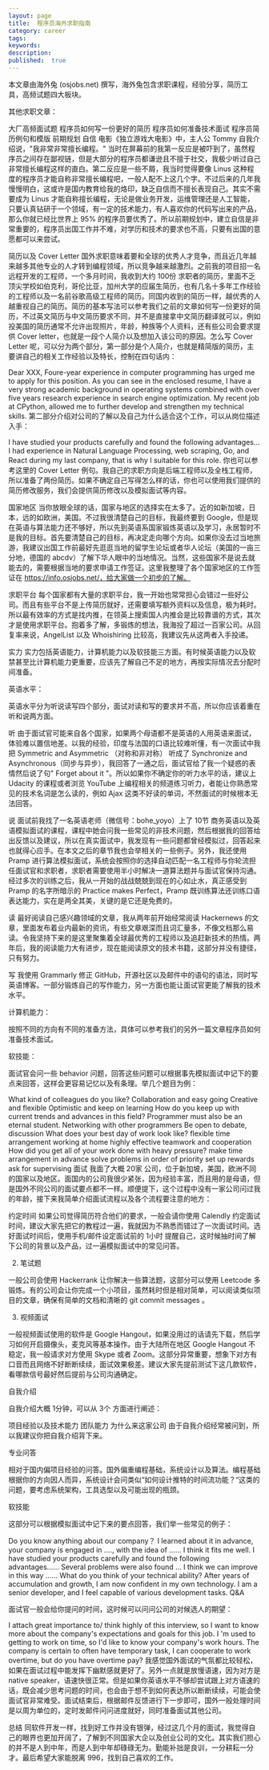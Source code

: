 ```yaml
---
layout: page
title:  程序员海外求职指南
category: career
tags:
keywords:
description:
published:  true
---
```


本文章由海外兔 (osjobs.net) 撰写，海外兔包含求职课程，经验分享，简历工具，高频试题四大板块。

其他求职文章：

大厂高频面试题
程序员如何写一份更好的简历
程序员如何准备技术面试
程序员简历例句和模版
前期规划
自信
电影《独立游戏大电影》中，主人公 Tommy 自我介绍说，"我非常非常擅长编程。" 当时在屏幕前的我第一反应是被吓到了，虽然程序员之间存在鄙视链，但是大部分的程序员都谦逊且不擅于社交，我极少听过自己非常擅长编程这样的直白。第二反应是一些不屑，我当时觉得要像 Linus 这种程度的程序员才能自称非常擅长编程吧，一般人配不上这几个字。不过后来的几年我慢慢明白，这或许是国内教育给我的烙印，缺乏自信而不擅长表现自己。其实不需要成为 Linus 才能自称擅长编程，无论是做业务开发，运维管理还是人工智能，只要认真钻研于一个领域，有一定的技术能力，有人喜欢你的代码写出来的产品，那么你就已经比世界上 95% 的程序员要优秀了。所以前期规划中，建立自信是非常重要的，程序员出国工作并不难，对学历和技术的要求也不高，只要有出国的意愿都可以来尝试。

简历以及 Cover Letter
国外求职意味着要和全球的优秀人才竞争，而且近几年越来越多其他专业的人才转到编程领域，所以竞争越来越激烈。之前我的项目招一名远程开发的工程师，一个多月时间，我收到大约 100份 求职者的简历，里面不乏顶尖学校如伯克利，哥伦比亚，加州大学的应届生简历，也有几名十多年工作经验的工程师以及一名前谷歌高级工程师的简历。同国内收到的简历一样，越优秀的人越重视自己的简历。简历的基本写法可以参考我们之前的文章如何写一份更好的简历，不过英文简历与中文简历要求不同，并不是直接拿中文简历翻译就可以，例如投美国的简历通常不允许出现照片，年龄，种族等个人资料，还有些公司会要求提供 Cover letter，也就是一段个人简介以及想加入该公司的原因。怎么写 Cover Letter 呢，可以分为两个部分，第一部分是个人简介，也就是精简版的简历，主要讲自己的相关工作经验以及特长，控制在四句话内：

Dear XXX, Foure-year experience in computer programming has urged me to apply for this position. As you can see in the enclosed resume, I have a very strong academic background in operating systems combined with over five years research experience in search engine optimization. My recent job at CPython, allowed me to further develop and strengthen my technical skills.
第二部分介绍对公司的了解以及自己为什么适合这个工作，可以从岗位描述入手：

I have studied your products carefully and found the following advantages... I had experience in Natural Language Processing, web scraping, Go, and React during my last company, that is why I suitable for this role.
你也可以参考这里的 Cover Letter 例句。我自己的求职方向是后端工程师以及全栈工程师，所以准备了两份简历。如果不确定自己写得怎么样的话，你也可以使用我们提供的简历修改服务，我们会提供简历修改以及模拟面试等内容。

国家地区
当你放眼全球的话，国家与地区的选择实在太多了。近的如新加坡，日本，远的如欧洲，美国。不过我很清楚自己的目标，我最终要到 Google，但是现在英语与算法能力还不够好，所以先到英语系国家锻炼英语以及学习，永居暂时不是我的目标。首先要清楚自己的目标，再决定走向哪个方向。如果你没去过当地旅游，我建议出国工作前最好先逛逛当地的留学生论坛或者华人论坛（美国的一亩三分地，德国的 abcdv）了解下华人眼中的当地情况。当然，这些国家不是说去就能去的，需要根据当地的要求申请工作签证。这里我整理了各个国家地区的工作签证在 https://info.osjobs.net/，给大家做一个初步的了解。

求职平台
每个国家都有大量的求职平台，我一开始也常常担心会错过一些好公司。而且有些平台不是上传简历就好，还需要填写额外资料以及信息，极为耗时。所以最有效率的方式是找内推，在领英上搜索国人内推会是比较靠谱的方式，其次才是使用求职平台。抱着多了解，多锻炼的想法，我海投了超过一百家公司。从回复率来说，AngelList 以及 Whoishiring 比较高，我建议先从这两者入手投递。

实力
实力包括英语能力，计算机能力以及软技能三方面。有时候英语能力以及软禁甚至比计算机能力更重要，应该先了解自己不足的地方，再按实际情况去分配时间准备。

英语水平：

英语水平分为听说读写四个部分，面试对读和写的要求并不高，所以你应该着重在听和说两方面。

听
由于面试官可能来自各个国家，如果两个母语都不是英语的人用英语来面试，体验难以置信地差。以我的经验，印度与法国的口语比较难听懂，有一次面试中我把 Symmetric and Asymmetric （对称和非对称） 听成了 Synchronize and Asynchronous（同步与异步），我回答了一通之后，面试官给了我一个疑惑的表情然后说了句" Forget about it "。所以如果你不确定你的听力水平的话，建议上 Udacity 的课程或者浏览 YouTube 上编程相关的频道练习听力，者能让你熟悉常见的技术名词是怎么读的，例如 Ajax 这类不好读的单词，不然面试的时候根本无法回答。

说
面试前我找了一名英语老师（微信号：bohe_yoyo）上了 10节 商务英语以及英语模拟面试的课程，课程中她会问我一些常见的非技术问题，然后根据我的回答给出反馈以及建议，所以在真实面试中，我发现有一些问题都曾经模拟过，回答起来也就得心应手。在本文之后的章节我也会举相关的一些例子。另外，我还使用 Pramp 进行算法模拟面试，系统会按照你的选择自动匹配一名工程师与你轮流担任面试官和求职者，求职者需要使用半小时解决一道算法题并与面试官保持沟通。经过多次的训练之后，我从一开始的战战兢兢到现在的心如止水，真正感受到 Pramp 的名字所暗示的 Practice makes Perfect，Pramp 既训练算法还训练口语表达能力，实在是两全其美，关键的是它还是免费的。

读
最好阅读自己感兴趣领域的文章，我从两年前开始经常阅读 Hackernews 的文章，里面发布着业内最新的资讯，有些文章艰深而且词汇量多，不像文档那么易读。令我坚持下来的是这里聚集着全球最优秀的工程师以及追赶新技术的热情。两年后，我的阅读能力大有进步，现在能阅读原文的技术书籍，这部分并没有捷径，只有努力。

写
我使用 Grammarly 修正 GitHub，开源社区以及邮件中的语句的语法，同时写英语博客。一部分锻炼自己的写作能力，另一方面也能让面试官更能了解我的技术水平。

计算机能力：

按照不同的方向有不同的准备方法，具体可以参考我们的另外一篇文章程序员如何准备技术面试。

软技能：

面试官会问一些 behavior 问题，回答这些问题可以根据事先模拟面试中记下的要点来回答，这样会更容易记忆以及有条理。举几个题目为例：

What kind of colleagues do you like?
Collaboration and easy going
Creative and flexible
Optimistic and keep on learning
How do you keep up with current trends and advances in this field?
Programmer must also be an eternal student.
Networking with other programmers
Be open to debate, discussion
What does your best day of work look like?
flexible time arrangement
working at home
highly effective teamwork and cooperation
How did you get all of your work done with heavy pressure?
make time arrangement in advance
solve problems in order of priority
set up rewards
ask for supervising
面试
我面了大概 20家 公司，位于新加坡，美国，欧洲不同的国家以及地区。面国内的公司我很少紧张，因为经验丰富，而且用的是母语，但是国外不同公司的面试要点都不一样。顺便提下，这个过程中没有一家公司问过我的年龄，接下来我简单介绍面试流程以及各个流程要注意的地方：

约定时间
如果公司觉得简历符合他们的要求，一般会请你使用 Calendly 约定面试时间，建议大家先把它的教程过一遍，我就因为不熟悉而错过了一次面试时间。选好面试时间后，使用手机/邮件设定面试前的 1小时 提醒自己，这时候抽时间了解下公司的背景以及产品，过一遍模拟面试中的常见问答。

2. 笔试题

一般公司会使用 Hackerrank 让你解决一些算法题，这部分可以使用 Leetcode 多锻炼。有的公司会让你完成一个小项目，虽然耗时但是相对简单，可以阅读类似项目的文章，确保有简单的文档和清晰的 git commit messages 。

3. 视频面试

一般视频面试使用的软件是 Google Hangout，如果没用过的话请先下载，然后学习如何开启摄像头，麦克风等基本操作。由于大陆所在地区 Google Hangout 不稳定，我一般请求对方使用 Skype 或者 Zoom。这部分异常重要，想象下对方有口音而且网络不好断断续续，面试效果极差。建议大家先提前测试下这几款软件，看哪款信号最好然后提前与公司沟通确定。

自我介绍

自我介绍大概 1分钟，可以从 3个 方面进行阐述：

项目经验以及技术能力
团队能力
为什么来这家公司
由于自我介绍经常被问到，所以我建议你把自我介绍背下来。

专业问答

相对于国内偏项目经验的问答。国外偏重编程基础，系统设计以及算法。编程基础根据你的方向因人而异，系统设计会问类似“如何设计推特的时间流功能？“这类的问题，要考虑系统架构，工具选型以及可能出现的瓶颈。

软技能

这部分可以根据模拟面试中记下来的要点回答，我们举一些常见的例子：

Do you know anything about our company？
I learned about it in advance, your company is engaged in …., with the idea of ...... I think it fits me well.
I have studied your products carefully and found the following advantages…… Several problems were also found ... I think we can improve in this way ……
What do you think of your technical ability?
After years of accumulation and growth, I am now confident in my own technology. I am a senior developer, and I feel capable of various development tasks.
Q&A

面试官一般会给你提问的时间，这时候可以问问公司的对候选人的期望：

I attach great importance to/ think highly of this interview, so I want to know more about the company's expectations and goals for this job.
I 'm used to getting to work on time, so I'd like to know your company's work hours.
The company is certain to often have temporary task, I can cooperate to work overtime, but do you have overtime pay?
我感觉国外面试的气氛都比较轻松，如果在面试过程中能发挥下幽默感就更好了。另外一点就是放慢语速，因为对方是 native speaker，语速快很正常。但是如果你英语水平不够却尝试跟上对方语速的话，既会减少思考问题的时间，也会由于想不到如何表达所以断断续续，可能会使面试官非常难受。面试结束后，根据邮件反馈进行下一步即可，国外一般处理时间是以周为单位的，定时发邮件问问进度就好，同时准备面试其他公司。

总结
同软件开发一样，找到好工作并没有银弹，经过这几个月的面试，我觉得自己的眼界也更加开阔了，了解到不同国家大企以及创业公司的文化。其实我们担心的并不是人到中年，而是人到中年却碌碌无为。勤能补拙是良训，一分耕耘一分才。最后希望大家能脱离 996，找到自己喜欢的工作。















